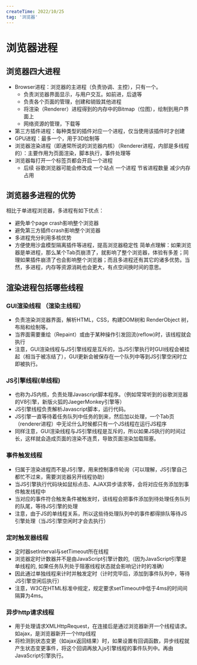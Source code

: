 ```yaml
---
createTime: 2022/10/25
tag: '浏览器'
---
```

# 浏览器进程

## 浏览器四大进程

* Browser进程：浏览器的主进程（负责协调、主控），只有一个。
  * 负责浏览器界面显示，与用户交互。如前进，后退等
  * 负责各个页面的管理，创建和销毁其他进程
  * 将渲染（Renderer）进程得到的内存中的Bitmap（位图），绘制到用户界面上
  * 网络资源的管理，下载等
* 第三方插件进程：每种类型的插件对应一个进程，仅当使用该插件时才创建
* GPU进程：最多一个，用于3D绘制等
* 浏览器渲染进程（即通常所说的浏览器内核）（Renderer进程，内部是多线程的）：主要作用为页面渲染，脚本执行，事件处理等
* 浏览器每打开一个标签页都会开启一个进程
  * 后续 谷歌浏览器可能会修改成  一个站点 一个进程 节省进程数量 减少内存占用

## 浏览器多进程的优势

相比于单进程浏览器，多进程有如下优点：

* 避免单个page crash影响整个浏览器
* 避免第三方插件crash影响整个浏览器
* 多进程充分利用多核优势
* 方便使用沙盒模型隔离插件等进程，提高浏览器稳定性
简单点理解：如果浏览器是单进程，那么某个Tab页崩溃了，就影响了整个浏览器，体验有多差；同理如果插件崩溃了也会影响整个浏览器；而且多进程还有其它的诸多优势。当然，多进程，内存等资源消耗也会更大，有点空间换时间的意思。

## 渲染进程包括哪些线程

### GUI渲染线程 （渲染主线程）

* 负责渲染浏览器界面，解析HTML，CSS，构建DOM树和 RenderObject 树，布局和绘制等。
* 当界面需要重绘（Repaint）或由于某种操作引发回流(reflow)时，该线程就会执行
* 注意，GUI渲染线程与JS引擎线程是互斥的，当JS引擎执行时GUI线程会被挂起（相当于被冻结了），GUI更新会被保存在一个队列中等到JS引擎空闲时立即被执行。

### JS引擎线程(单线程)

* 也称为JS内核，负责处理Javascript脚本程序。（例如常常听到的谷歌浏览器的V8引擎，新版火狐的JaegerMonkey引擎等）
* JS引擎线程负责解析Javascript脚本，运行代码。
* JS引擎一直等待着任务队列中任务的到来，然后加以处理，一个Tab页（renderer进程）中无论什么时候都只有一个JS线程在运行JS程序
* 同样注意，GUI渲染线程与JS引擎线程是互斥的，所以如果JS执行的时间过长，这样就会造成页面的渲染不连贯，导致页面渲染加载阻塞。

### 事件触发线程

* 归属于渲染进程而不是JS引擎，用来控制事件轮询（可以理解，JS引擎自己都忙不过来，需要浏览器另开线程协助）
* 当JS引擎执行代码块如鼠标点击、AJAX异步请求等，会将对应任务添加到事件触发线程中
* 当对应的事件符合触发条件被触发时，该线程会把事件添加到待处理任务队列的队尾，等待JS引擎的处理
* 注意，由于JS的单线程关系，所以这些待处理队列中的事件都得排队等待JS引擎处理（当JS引擎空闲时才会去执行）

### 定时触发器线程

* 定时器setInterval与setTimeout所在线程
* 浏览器定时计数器并不是由JavaScript引擎计数的,（因为JavaScript引擎是单线程的, 如果任务队列处于阻塞线程状态就会影响记计时的准确）
* 因此通过单独线程来计时并触发定时（计时完毕后，添加到事件队列中，等待JS引擎空闲后执行）
* 注意，W3C在HTML标准中规定，规定要求setTimeout中低于4ms的时间间隔算为4ms。

### 异步http请求线程

* 用于处理请求XMLHttpRequest，在连接后是通过浏览器新开一个线程请求。如ajax，是浏览器新开一个http线程
* 将检测到状态变更（如ajax返回结果）时，如果设置有回调函数，异步线程就产生状态变更事件，将这个回调再放入js引擎线程的事件队列中。再由JavaScript引擎执行。

